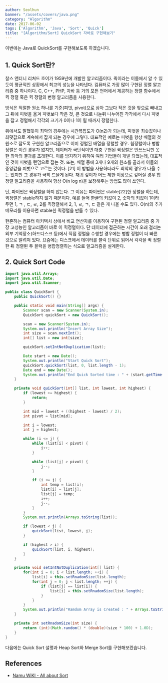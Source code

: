 ```yaml
---
author: Seolhun
banner: "/assets/covers/java.png"
category: "Algorithm"
date: 2017-06-02
tags: ['Algorithm', 'Java', 'Sort', 'Quick']
title: "[Algorithm/Sort] QuickSort 자바로 구현해보기"
---
```


이번에는 Java로 QuickSort를 구현해보도록 하겠습니다.

## 1. Quick Sort란?
찰스 앤터니 리처드 호어가 1959년에 개발한 알고리즘이다. 퀵이라는 이름에서 알 수 있듯이 평균적인 상황에서 최고의 성능을 나타낸다. 컴퓨터로 가장 많이 구현된 정렬 알고리즘 중 하나이다. C, C++, PHP, 자바 등 거의 모든 언어에서 제공하는 정렬 함수에서 퀵 정렬 혹은 퀵 정렬의 변형 알고리즘을 사용한다.

방식은 적절한 원소 하나를 기준(피벗, pivot)으로 삼아 그보다 작은 것을 앞으로 빼내고 그 뒤에 피벗을 옮겨 피벗보다 작은 것, 큰 것으로 나눈뒤 나누어진 각각에서 다시 피벗을 잡고 정렬해서 각각의 크기가 0이나 1이 될 때까지 정렬한다.

위에서도 말했듯이 최악의 경우에는 시간복잡도가 O(n2)가 되는데, 피벗을 최솟값이나 최댓값으로 계속해서 잡게 되는 경우에 그렇다. 대표적인 예로는 피벗을 항상 배열의 첫 원소로 잡도록 구현한 알고리즘으로 이미 정렬된 배열을 정렬할 경우. 힙정렬이나 병합정렬은 이런 경우가 없지만, 데이터가 극단적이면 대충 구현된 퀵정렬은 안쓰느니만 못한 최악의 결과를 초래한다. 이를 방지하기 위하여 여러 기법들이 개발 되었는데, 대표적인 것이 피벗을 랜덤으로 잡는 것. 또는, 배열 중에 3개나 9개의 원소를 골라서 이들의 중앙값을 피벗으로 고르는 것이다. [21] 이 방법을 사용하더라도 최악의 경우가 나올 수는 있지만 그 경우가 극히 드물게 된다. 재귀 깊이가 어느 제한 이상으로 깊어질 경우 힙 정렬 알고리즘을 사용하여 항상 O(n log n)을 보장해주는 방법도 많이 쓰인다.

단, 파이썬은 퀵정렬을 하지 않는다. 그 이유는 파이썬은 stable[22]한 정렬을 하는데, 퀵정렬은 stable하지 않기 때문이다. 예를 들어 한글의 키값이 2, 숫자의 키값이 1이라 두면 1, ㄱ , ㄷ, ㄹ, 2를 퀵정렬해서 2, 1, ㄹ, ㄱ, ㄷ 같은 게 나올 수도 있다. O(n)의 추가 메모리를 이용하면 stable한 퀵정렬을 만들 수 있다.

현존하는 컴퓨터 아키텍처 상에서 비교 연산자를 이용하여 구현된 정렬 알고리즘 중 가장 고성능인 알고리즘이 바로 이 퀵정렬이다. 단 데이터에 접근하는 시간이 오래 걸리는 외부 기억장소(하드디스크 등)에서 직접 정렬을 수행할 경우에는 병합 정렬이 더 빠른 것으로 알려져 있다. 요즘에는 디스크에서 데이터를 블럭 단위로 읽어서 각각을 퀵 정렬한 뒤 정렬된 두 블럭을 병합정렬하는 식으로 알고리즘을 설계한다.

## 2. Quick Sort Code
```java
import java.util.Arrays;
import java.util.Date;
import java.util.Scanner;

public class QuickSort {
    public QuickSort() {}

    public static void main(String[] args) {
        Scanner scan = new Scanner(System.in);
        QuickSort quickSort = new QuickSort();

        scan = new Scanner(System.in);
        System.out.println("Insert Array Size");
        int size = scan.nextInt();
        int[] list = new int[size];

        quickSort.setIntNotDuplication(list);

        Date start = new Date();
        System.out.println("Start Quick Sort");
        quickSort.quickSort(list, 0, list.length - 1);
        Date end = new Date();
        System.out.println("End Quick Sorted time : " + (start.getTime() - end.getTime()));
    }

    private void quickSort(int[] list, int lowest, int highest) {
        if (lowest >= highest) {
            return;
        }

        int mid = lowest + ((highest - lowest) / 2);
        int pivot = list[mid];

        int i = lowest;
        int j = highest;

        while (i <= j) {
            while (list[i] < pivot) {
                i++;
            }

            while (list[j] > pivot) {
                j--;
            }

            if (i <= j) {
                int temp = list[i];
                list[i] = list[j];
                list[j] = temp;
                i++;
                j--;
            }
        }
        System.out.println(Arrays.toString(list));

        if (lowest < j) {
            quickSort(list, lowest, j);
        }

        if (highest > i) {
            quickSort(list, i, highest);
        }
    }

    private void setIntNotDuplication(int[] list) {
        for(int i = 0; i < list.length; ++i) {
            list[i] = this.setRnadomSize(list.length);
            for(int j = 0; j < list.length; ++j) {
                if (list[j] == list[i]) {
                    list[i] = this.setRnadomSize(list.length);
                }
            }
        }
        System.out.println("Ramdom Array is Created : " + Arrays.toString(list));
    }

    private int setRnadomSize(int size) {
        return (int)(Math.random() * (double)(size * 100) + 1.0D);
    }
}
```

다음에는 Quick Sort 설명과 Heap Sort와 Merge Sort를 구현해보겠습니다.

## References
- [Namu WiKI - All about Sort](https://namu.wiki/w/%EC%A0%95%EB%A0%AC%20%EC%95%8C%EA%B3%A0%EB%A6%AC%EC%A6%98#s-2.2.3)
